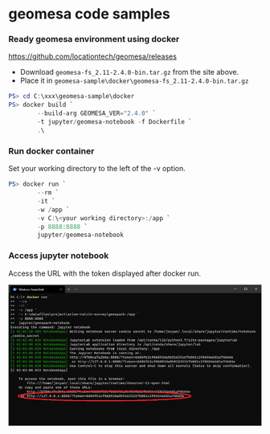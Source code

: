 # geomesa code samples

### Ready geomesa environment using docker
https://github.com/locationtech/geomesa/releases  
* Download `geomesa-fs_2.11-2.4.0-bin.tar.gz` from the site above.
* Place it in `geomesa-sample\docker\geomesa-fs_2.11-2.4.0-bin.tar.gz`

```powershell
PS> cd C:\xxx\geomesa-sample\docker
PS> docker build `
        --build-arg GEOMESA_VER="2.4.0" `
        -t jupyter/geomesa-notebook -f Dockerfile `
        .\
```

### Run docker container
Set your working directory to the left of the -v option.

```powershell
PS> docker run `
        --rm `
        -it `
        -w /app `
        -v C:\<your working directory>:/app `
        -p 8888:8888 `
        jupyter/geomesa-notebook
```

### Access jupyter notebook
Access the URL with the token displayed after docker run. 

![](images/jupyter-url.png)

